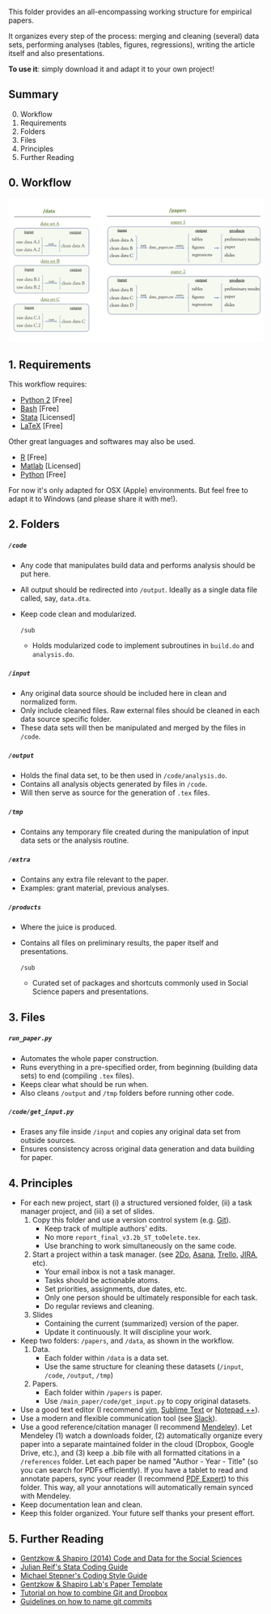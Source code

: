 
This folder provides an all-encompassing working structure for empirical papers.

It organizes every step of the process: merging and cleaning (several) data sets, performing analyses (tables, figures, regressions), writing the article itself and also presentations.

**To use it**: simply download it and adapt it to your own project!


## Summary
0. Workflow
1. Requirements
2. Folders
3. Files
4. Principles
5. Further Reading


## 0. Workflow

![](extra/workflow.png)

## 1. Requirements

This workflow requires:
- [Python 2](https://www.python.org) [Free] 
- [Bash](https://www.gnu.org/software/bash/) [Free]
- [Stata](https://www.stata.com) [Licensed]
- [LaTeX](https://www.latex-project.org) [Free]

Other great languages and softwares may also be used.
- [R](https://www.r-project.org) [Free]
- [Matlab](https://www.mathworks.com/products/matlab) [Licensed]
- [Python](https://www.python.org) [Free]

For now it's only adapted for OSX (Apple) environments. But feel free to adapt it to Windows (and please share it with me!).


## 2. Folders

##### `/code`
- Any code that manipulates build data and performs analysis should be put here.
- All output should be redirected into `/output`. Ideally as a single data file called, say, `data.dta`.
- Keep code clean and modularized.

  `/sub`
  - Holds modularized code to implement subroutines in `build.do` and `analysis.do`.
  
##### `/input`
- Any original data source should be included here in clean and normalized form.
- Only include cleaned files. Raw external files should be cleaned in each data source specific folder.
- These data sets will then be manipulated and merged by the files in `/code`.
  
##### `/output`
- Holds the final data set, to be then used in `/code/analysis.do`.
- Contains all analysis objects generated by files in `/code`.
- Will then serve as source for the generation of `.tex` files.
	
##### `/tmp`
- Contains any temporary file created during the manipulation of input data sets or the analysis routine.

##### `/extra`
- Contains any extra file relevant to the paper.
- Examples: grant material, previous analyses.

##### `/products`
- Where the juice is produced.
- Contains all files on preliminary results, the paper itself and presentations.

  `/sub`
  - Curated set of packages and shortcuts commonly used in Social Science papers and presentations.


## 3. Files

##### `run_paper.py`
- Automates the whole paper construction.
- Runs everything in a pre-specified order, from beginning (building data sets) to end (compiling `.tex` files).
- Keeps clear what should be run when.
- Also cleans `/output` and `/tmp` folders before running other code.

##### `/code/get_input.py`
- Erases any file inside `/input` and copies any original data set from outside sources.
- Ensures consistency across original data generation and data building for paper.



## 4. Principles

- For each new project, start (i) a structured versioned folder, (ii) a task manager project, and (iii) a set of slides.
	1. Copy this folder and use a version control system (e.g. [Git](https://git-scm.com/)).
		* Keep track of multiple authors' edits.
		* No more `report_final_v3.2b_ST_toDelete.tex`.
		* Use branching to work simultaneously on the same code.
	2. Start a project within a task manager. (see [2Do](https://www.2doapp.com/), [Asana](https://asana.com), [Trello](https://trello.com/), [JIRA](https://www.atlassian.com/software/jira), etc).
		* Your email inbox is not a task manager.
		* Tasks should be actionable atoms.
		* Set priorities, assignments, due dates, etc.
		* Only one person should be ultimately responsible for each task.
		* Do regular reviews and cleaning.
	3. Slides
		* Containing the current (summarized) version of the paper.
		* Update it continuously. It will discipline your work.
- Keep two folders: `/papers`, and `/data`, as shown in the workflow.
	1. Data.
		* Each folder within `/data` is a data set.
		* Use the same structure for cleaning these datasets (`/input`, `/code`, `/output`, `/tmp`)
	2. Papers.
		* Each folder within `/papers` is paper.
		* Use `/main_paper/code/get_input.py` to copy original datasets.
- Use a good text editor (I recommend [vim](http://www.vim.org/), [Sublime Text](https://www.sublimetext.com/) or [Notepad ++](https://notepad-plus-plus.org/)).
- Use a modern and flexible communication tool (see [Slack](https://slack.com)).
- Use a good reference/citation manager (I recommend [Mendeley](https://www.mendeley.com)). Let Mendeley (1) watch a downloads folder, (2) automatically organize every paper into a separate maintained folder in the cloud (Dropbox, Google Drive, etc.), and (3) keep a .bib file with all formatted citations in a `/references` folder. Let each paper be named "Author - Year - Title" (so you can search for PDFs efficiently). If you have a tablet to read and annotate papers, sync your reader (I recommend [PDF Expert](https://pdfexpert.com/)) to this folder. This way, all your annotations will automatically remain synced with Mendeley.
- Keep documentation lean and clean.
- Keep this folder organized. Your future self thanks your present effort.


## 5. Further Reading

- [Gentzkow & Shapiro (2014) Code and Data for the Social Sciences](https://web.stanford.edu/~gentzkow/research/CodeAndData.pdf)
- [Julian Reif's Stata Coding Guide](https://reifjulian.github.io/guide)
- [Michael Stepner's Coding Style Guide](https://github.com/michaelstepner/healthinequality-code/blob/master/code/readme.md)
- [Gentzkow & Shapiro Lab's Paper Template](https://github.com/gslab-econ/template)
- [Tutorial on how to combine Git and Dropbox](https://github.com/kbjarkefur/GitHubDropBox)
- [Guidelines on how to name git commits](https://www.conventionalcommits.org)
